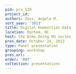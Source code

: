 ```yaml
---
pid: prs_120
project_id: 
authors: Zoss, Angela M.
sort_year: '2013'
title: Digital Humanities Data
location: Durham, NC
host: the Duke Doing DH series
pres_date: October 24, 2013
type: Panel presentation
grouping: workshop
pres_url: 
order: '097'
collection: presentations
---
```

